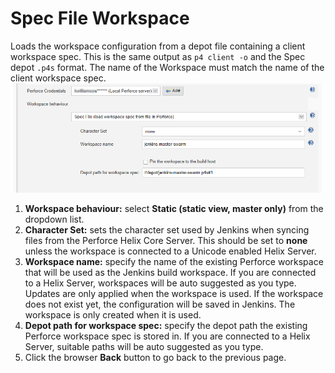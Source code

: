 ﻿# Spec File Workspace
Loads the workspace configuration from a depot file containing a client workspace spec. This is the same output as `p4 client -o` and the Spec depot `.p4s` format. The name of the Workspace must match the name of the client workspace spec.
![Spec File Workspace Configuration](images/specfileworkspace.png)

1. **Workspace behaviour:** select **Static (static view, master only)** from the dropdown list. 
2. **Character Set:** sets the character set used by Jenkins when syncing files from the Perforce Helix Core Server. This should be set to **none** unless the workspace is connected to a Unicode enabled Helix Server. 
3. **Workspace name:** specify the name of the existing Perforce workspace that will be used as the Jenkins build workspace. If you are connected to a Helix Server, workspaces will be auto suggested as you type. Updates are only applied when the workspace is used. If the workspace does not exist yet, the configuration will be saved in Jenkins. The workspace is only created when it is used.  
4. **Depot path for workspace spec:** specify the depot path  the existing Perforce workspace spec is stored in. If you are connected to a Helix Server, suitable paths will be auto suggested as you type. 
5. Click the browser **Back** button to go back to the previous page. 
